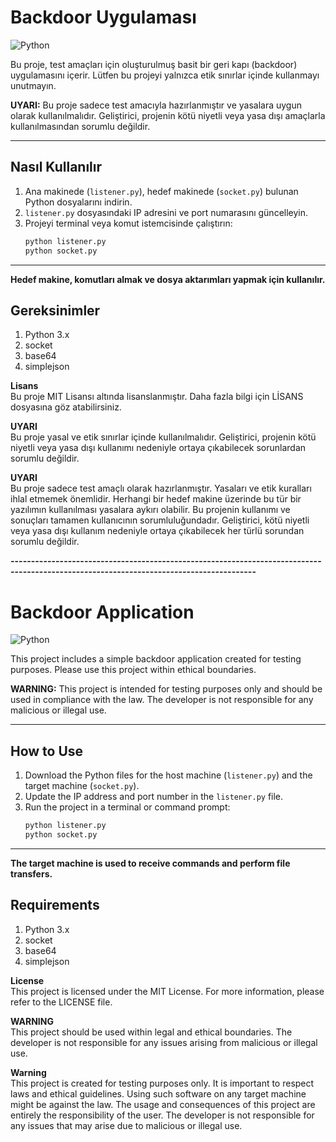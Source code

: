 # Backdoor Uygulaması

![Python](https://img.shields.io/badge/python-3.x-blue.svg)

Bu proje, test amaçları için oluşturulmuş basit bir geri kapı (backdoor) uygulamasını içerir. Lütfen bu projeyi yalnızca etik sınırlar içinde kullanmayı unutmayın.

**UYARI:** Bu proje sadece test amacıyla hazırlanmıştır ve yasalara uygun olarak kullanılmalıdır. Geliştirici, projenin kötü niyetli veya yasa dışı amaçlarla kullanılmasından sorumlu değildir.

---

## Nasıl Kullanılır

1. Ana makinede (`listener.py`), hedef makinede (`socket.py`) bulunan Python dosyalarını indirin.
2. `listener.py` dosyasındaki IP adresini ve port numarasını güncelleyin.
3. Projeyi terminal veya komut istemcisinde çalıştırın:
   ```sh
   python listener.py
   python socket.py
---

**Hedef makine, komutları almak ve dosya aktarımları yapmak için kullanılır.**

## Gereksinimler
1. Python 3.x 
2. socket
3. base64
4. simplejson

**Lisans**  
Bu proje MIT Lisansı altında lisanslanmıştır. Daha fazla bilgi için LİSANS dosyasına göz atabilirsiniz.

**UYARI**   
Bu proje yasal ve etik sınırlar içinde kullanılmalıdır. Geliştirici, projenin kötü niyetli veya yasa dışı kullanımı nedeniyle ortaya çıkabilecek sorunlardan sorumlu değildir.

**UYARI**   
Bu proje sadece test amaçlı olarak hazırlanmıştır. Yasaları ve etik kuralları ihlal etmemek önemlidir. Herhangi bir hedef makine üzerinde bu tür bir yazılımın kullanılması yasalara aykırı olabilir. Bu projenin kullanımı ve sonuçları tamamen kullanıcının sorumluluğundadır. Geliştirici, kötü niyetli veya yasa dışı kullanım nedeniyle ortaya çıkabilecek her türlü sorundan sorumlu değildir.

**----------------------------------------------------------------------------------------------------------------------------------------**
# Backdoor Application

![Python](https://img.shields.io/badge/python-3.x-blue.svg)

This project includes a simple backdoor application created for testing purposes. Please use this project within ethical boundaries.

**WARNING:** This project is intended for testing purposes only and should be used in compliance with the law. The developer is not responsible for any malicious or illegal use.

---

## How to Use

1. Download the Python files for the host machine (`listener.py`) and the target machine (`socket.py`).
2. Update the IP address and port number in the `listener.py` file.
3. Run the project in a terminal or command prompt:
   ```sh
   python listener.py
   python socket.py
---

**The target machine is used to receive commands and perform file transfers.**

## Requirements
1. Python 3.x
2. socket
3. base64
4. simplejson

**License**     
This project is licensed under the MIT License. For more information, please refer to the LICENSE file.

**WARNING**     
 This project should be used within legal and ethical boundaries. The developer is not responsible for any issues arising from malicious or illegal use.

**Warning**     
This project is created for testing purposes only. It is important to respect laws and ethical guidelines. Using such software on any target machine might be against the law. The usage and consequences of this project are entirely the responsibility of the user. The developer is not responsible for any issues that may arise due to malicious or illegal use.